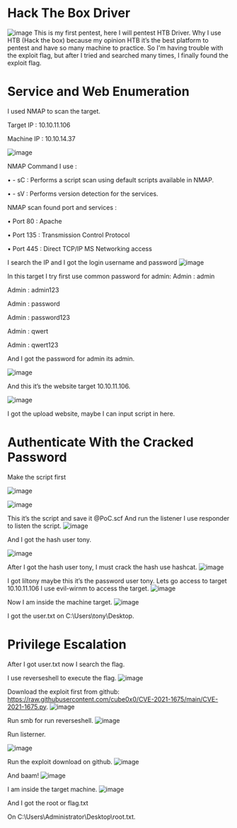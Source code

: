 # Hack The Box Driver
![image](https://user-images.githubusercontent.com/67650329/149864630-ade215ee-ffb6-4485-a672-28d0f7161a19.png)
This is my first pentest, here I will pentest HTB Driver. Why I use HTB (Hack the box) because my opinion HTB it’s the best platform to pentest and have so many machine to practice. So I'm having trouble with the exploit flag, but after I tried and searched many times, I finally found the exploit flag.


# Service and Web Enumeration
I used NMAP to scan the target.

Target IP  : 10.10.11.106

Machine IP : 10.10.14.37

![image](https://user-images.githubusercontent.com/67650329/149865341-4be7b64b-f731-4ac6-8dfb-02e44511b59c.png)

NMAP Command I use :

•	- sC : Performs a script scan using default scripts available in NMAP.

•	- sV : Performs version detection for the services.

NMAP scan found port and services :

•	Port 80 : Apache

•	Port 135 : Transmission Control Protocol

•	Port 445 : Direct TCP/IP MS Networking access

I search the IP and I got the login username and password
![image](https://user-images.githubusercontent.com/67650329/149864780-b9853f5c-c57a-406b-a8fc-1d7c3d464a6d.png)

In this target I try first use common password for admin:
Admin : admin

Admin : admin123

Admin : password

Admin : password123

Admin : qwert

Admin : qwert123

And I got the password for admin its admin.

![image](https://user-images.githubusercontent.com/67650329/149864830-ab5fd0f8-63d6-4a59-bcdd-fb0d8e246332.png)

And this it’s the website target 10.10.11.106.

![image](https://user-images.githubusercontent.com/67650329/149864892-282eb0e6-057b-4e09-8860-f730c15a2cdc.png)

I got the upload website, maybe I can input script in here.


# Authenticate With the Cracked Password
Make the script first

![image](https://user-images.githubusercontent.com/67650329/149864931-31657837-315a-4a32-830d-b1ce84e09c58.png)

![image](https://user-images.githubusercontent.com/67650329/149864972-b526872e-b063-4c4d-83c5-9ad3ec0d2649.png)

This it’s the script and save it @PoC.scf
And run the listener I use responder to listen the script.
![image](https://user-images.githubusercontent.com/67650329/149865020-1a9ef447-081c-421c-a460-684b903cdac8.png)

And I got the hash user tony.

![image](https://user-images.githubusercontent.com/67650329/149865030-22a99d8a-3116-43bc-9516-3d6aada5fc3b.png)

After I got the hash user tony, I must crack the hash use hashcat.
![image](https://user-images.githubusercontent.com/67650329/149865044-42a98db9-bf65-430f-90e1-8fa28193e004.png)

I got liltony maybe this it’s the password user tony.
Lets go access to target 10.10.11.106
I use evil-wirnm to access the target.
![image](https://user-images.githubusercontent.com/67650329/149865063-7743a326-cd55-4e03-ab06-7d9beb35f84a.png)

Now I am inside the machine target.
![image](https://user-images.githubusercontent.com/67650329/149865081-3a048baf-689e-465b-909e-53113c912b51.png)

I got the user.txt on C:\Users\tony\Desktop.


# Privilege Escalation
After I got user.txt now I search the flag.

I use reverseshell to execute the flag.
![image](https://user-images.githubusercontent.com/67650329/149865113-b10c8655-8f5c-4011-9dca-7e37b0370e24.png)

Download the exploit first from github:
https://raw.githubusercontent.com/cube0x0/CVE-2021-1675/main/CVE-2021-1675.py.
![image](https://user-images.githubusercontent.com/67650329/149865132-5e6c0cb3-9845-492f-a917-5e0845302a00.png)
 
Run smb for run reverseshell.
![image](https://user-images.githubusercontent.com/67650329/149865163-99c66c52-bfc7-4aaf-845d-563ccb971d16.png)

Run listerner.

![image](https://user-images.githubusercontent.com/67650329/149865182-54f1e411-5cd3-474c-ba9c-91d21b8643f7.png)

Run the exploit download on github.
![image](https://user-images.githubusercontent.com/67650329/149865192-3318bba8-9989-437d-8eb1-81412291b1c3.png)

And baam!
![image](https://user-images.githubusercontent.com/67650329/149865214-f45255c3-25c1-48ee-b8d2-d3bec1632cc2.png)

I am inside the target machine.
![image](https://user-images.githubusercontent.com/67650329/149865222-6f6a03a1-1e45-4397-ada3-6550f4bab527.png)

And I got the root or flag.txt

On C:\Users\Administrator\Desktop\root.txt.
